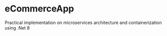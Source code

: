 # eCommerceApp
Practical implementation on microservices architecture and containerization using .Net 8
